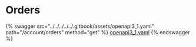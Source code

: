 # Orders

{% swagger src="../../../../../.gitbook/assets/openapi3_1.yaml" path="/account/orders" method="get" %}
[openapi3_1.yaml](../../../../../.gitbook/assets/openapi3_1.yaml)
{% endswagger %}
